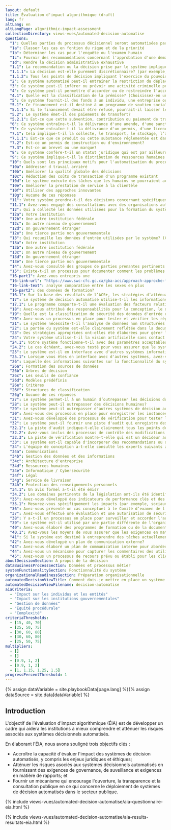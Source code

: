 ```yaml
---
layout: default
title: Évaluation d'impact algorithmique (draft)
lang: fr
altLang: en
altLangPage: algorithmic-impact-assessment
collectionDirectory: views-vues/automated-decision-automatise
questions:
  "1": Quelles parties du processus décisionnel seront automatisées par ce système? (Cochez toutes les cases qui s'appliquent)
  "1a": Classer les cas en fontion du rique et de la priorité
  "1b": Déterminer les cas pour l'enquête ou l'examen humain
  "1c": Fournir des recommandations concernant l'approbation d'une demande
  "1d": Rendre la décision administrative exhaustive
  "1.1": La recommandation ou la décision prise par le système implique-t-elle un pouvoir discrétionnaire?
  "1.1.1": La décision est-elle purement discrétionnaire? (par exemple, une révision pour motifs de compassion)
  "1.1.2": Tous les points de décision impliquant l'exercice du pouvoir discrétionnaire ou du jugement ont-ils été clairement identifiés?
  "2": Ce système automatisé peut-il entraîner la restriction du déplacement d'une personne vers, hors du Canada ou à l'intérieur du Canada?
  "3": Ce système peut-il inférer ou prévoir une activité criminelle potentielle?
  "4": Ce système peut-il permettre d'accorder ou de restreindre l'accès à un local ou à un réseau?
  "4.1": Quelle est la classification de la prémisse? (Choisissez-en un)
  "5": Ce système fournit-il des fonds à un individu, une entreprise ou une communauté?
  "5.1": Ce financement est-il destiné à un programme de soutien social ou économique?
  "5.1.1": Si le financement devait être refusé, pourrait-il laisser le client dans une situation économique précaire? (par exemple, pourrait rendre une personne sans abri ou une entreprise à fermer)
  "5.2": Le système émet-il des paiements de transfert?
  "5.2.1": Est-ce que cette subvention, contribution ou paiement de transfert dépasse 5 000 000 $?
  "6": Ce système entraîne-t-il la délivrance d'une amende, d'une sanction administrative pécuniaire ou d'un avis de recouvrement de créances?
  "7": Ce système entraîne-t-il la délivrance d'un permis, d'une licence, d'un brevet ou d'une marque?
  "7.1": Cela implique-t-il la collecte, le transport, le stockage, l’achat ou la vente d’un bien ou d’une substance réglementé?
  "7.1.1": Est-ce que ce produit ou cette substance réglementée est dangereux, comme une arme à feu, une toxine ou un produit dangereux?
  "7.2": Est-ce un permis de construction ou d'environnement?
  "7.3": Est-ce un brevet ou une marque?
  "8": Ce système confère-t-il un statut juridique qui est par ailleurs requis pour recevoir un avantage ou un service (par exemple, le statut d'Indien, le statut d'ancien combattant)?
  "9": Ce système implique-t-il la distribution de ressources humaines ou de matériel dans la gestion des urgences?
  "10": Quels sont les principaux motifs pour l'automatisation du processus décisionnel administratif? (Cochez toutes les cases)
  "10a": Addresser d travail arrièré
  "10b": Améliorer la qualité globale des décisions
  "10c": Réduction des coûts de transaction d'un programme existant
  "10d": Le système exécute des tâches que les humains ne pourraient accomplir dans un délai raisonnable
  "10e": Améliorer la prestation de service à la clientèle
  "10f": Utiliser des approches innovantes
  "10g": Aucune de ces réponses
  "11": Votre système prendra-t-il des décisions concernant spécifiquement les peuples ou territoires autochtones?
  "11.1": Avez-vous engagé des consultations avec des organisations autochtones pertinentes dans la conception du système?
  "12": Qui a collecté les données utilisées pour la formation du système? (Cochez toutes les cases qui s’appliquent)
  "12a": Votre institution
  "12b": Une autre institution fédérale
  "12c": Un autre niveau de gouvernement
  "12d": Un gouvernement étranger
  "12e": Une tierce partie non gouvernementale
  "13": Qui recueille les données d'entrée utilisées par le système? (Cochez toutes les cases qui s’appliquent)
  "13a": Votre institution
  "13b": Une autre institution fédérale
  "13c": Un autre niveau de gouvernement
  "13d": Un gouvernement étranger
  "13e": Une tierce partie non gouvernementale
  "14": Avez-vous consulté des groupes de parties prenantes pertinents représentant les personnes susceptibles d’être touchées par la décision?
  "15": Existe-t-il un processus pour documenter comment les problèmes de qualité des données ont été résolus lors du processus de conception?
  "16-part1": Avez-vous entrepris une
  "16-link-url": "https://www.swc-cfc.gc.ca/gba-acs/approach-approche-fr.html"
  "16-link-text": analyse comparative entre les sexes en plus
  "16-part2": des données de formation?
  "16.1": Sur la base des résultats de l’ACS+, les stratégies d’atténuation ont-elles été prises?
  "17": Le système de décision automatisé utilise-t-il les informations personnelles comme données d'entrée?
  "17.1": Le programme comporte-t-il une évaluation des facteurs relatifs à la vie privée?
  "18": Avez-vous attribué des responsabilités pour la conception, le développement, la maintenance et l'amélioration du système?
  "19": Quelle est la classification de sécurité des données d'entrée utilisées par le système? (Sélectionnez-en un)
  "20": Avez-vous un processus en place pour tester et vérifier les règles?
  "21": Le système nécessite-t-il l'analyse de données non structurées pour rendre une recommandation ou une décision?
  "22": La portée du système est-elle clairement reflétée dans la documentation du projet?
  "23": Des stratégies appropriées ont-elles été élaborées pour gérer le risque que des données obsolètes ou non fiables soient utilisées pour prendre une décision automatisée?
  "24": Votre système utilise-t-il la vision artificielle sans contact pour la reconnaissance biométrique (par exemple, visage, démarche, etc)?
  "24.1": Votre système fonctionne-t-il avec des paramètres acceptables pour toutes les couleurs de peau définies par l'échelle de type de peau Fitzpatrick ou une mesure similaire?
  "24.2": Le cas échéant, avez-vous testé pour vous assurer que le système fonctionne avec des paramètres acceptables pour les personnes ayant un handicap qui peuvent être indûment désavantagées par le composant de vision industrielle? (Par exemple, s'assurer qu'un outil d'analyse de la démarche ne désavantage pas indûment une personne qui utilise un fauteuil roulant)
  "25": Le système est-il en interface avec d'autres systèmes informatiques?
  "25.1": Lorsque vous êtes en interface avec d'autres systèmes, avez-vous clairement identifié les processus qui se produisent entre les systèmes?
  "26": Laquelle des informations suivantes sur la fonctionnalité du système prévoyez-vous de rendre accessible au public? (Cochez toutes les cases qui s’appliquent).
  "26a": Formation des sources de données
  "26b": Arbres de décision
  "26c": Les seuils de confiance
  "26d": Modèles prédéfinis
  "26e": Critères
  "26f": Structures de classification
  "26g": Aucune de ces réponses
  "27": Le système permet-il à un humain d’outrepasser les décisions du système?
  "28": Le système peut-il outrepasser des décisions humaines?
  "29": Le système peut-il outrepasser d'autres systèmes de décision automatisés?
  "30": Avez-vous des processus en place pour enregistrer les instances ou un outrepassage à eu lieu?
  "31": Avez-vous développé des processus de vérification pour tester les résultats non intentionnels?
  "32": Le système peut-il fournir une piste d'audit qui enregistre des recommandations ou des décisions?
  "32.1": La piste d'audit indique-t-elle clairement tous les points de décision pris par le système?
  "32.2": Avez-vous inclus des processus de contrôle des modifications dans la piste d'audit pour enregistrer les modifications apportées au fonctionnement ou aux performances du système?
  "32.3": La piste de vérification montre-t-elle qui est un décideur autorisé?
  "33": Le système est-il capable d'incorporer des recommandations ou des décisions dans une déclaration, des raisons ou d'autres avis écrits, le cas échéant?
  "34": L'équipe de conception a-t-elle consulté les experts suivants au sein de leur organisation
  "34a": Communications
  "34b": Gestion des données et des informations
  "34c": Architecture d'entreprise
  "34d": Ressources humaines
  "34e": Informatique / Cybersécurité
  "34f": Légal
  "34g": Service de livraison
  "34h": Protection des renseignements personnels
  "34.1": Un avis formel a-t-il été émis? 
  "34.2": Les domaines pertinents de la législation ont-ils été identifiés pendant la phase de cadrage?
  "35": Avez-vous développé des indicateurs de performance clés et des benchmarks pour mesurer et améliorer la performance du système?
  "35.1": Mesurez-vous spécifiquement les impacts (par exemple, sociaux, économiques, environnementaux) qui peuvent résulter du système?
  "36": Avez-vous présenté un cas conceptuel à le Comité d’examen de l’architecture intégrée du gouvernement du Canada?
  "37": Avez-vous effectué une évaluation et une autorisation de sécurité? 
  "38": Y a-t-il un processus en place pour surveiller et accorder l'autorisation d'accès?
  "39": Le système est-il utilisé par une partie différente de l'organisation que ceux qui l'ont développé?
  "40": Avez-vous élaboré des programmes de formation ou de la documentation pour vous assurer que le système est utilisé efficacement et correctement?
  "40.1": Avez-vous les moyens de vous assurer que les exigences en matière de formation sont respectées?
  "41": Si le système est destiné à entreprendre des tâches actuellement effectuées par du personnel humain, avez-vous engagé les ressources humaines de votre département?
  "42": Avez-vous développé un plan de communication externe?
  "43": Avez-vous élaboré un plan de communication interne pour aborder les changements potentiels aux pratiques de travail des agents?
  "44": Avez-vous un mécanisme pour capturer les commentaires des utilisateurs du système?
  "45": Avez-vous un processus de recours prévu ou établi pour les clients qui souhaitent contester la décision?
aboutDecisionSection: A propos de la décision
dataBusinessProcessSection: Données et processus métier
systemFunctionalitySection: Fonctionnalité du système
organizationalReadinessSection: Préparation organisationnelle
automatedDecisionViewTitle: Comment dois-je mettre en place un système de décision automatisé? (ébauche)
automatedDecisionViewFilename: decision-automatise
aiaCriteria: 
  - "Impact sur les individus et les entités"
  - "Impact sur les institutions gouvernementales"
  - "Gestion de données"
  - "Équité procédurale"
  - "Complexité"
criteriaThresholds:
  - [15, 40, 70]
  - [25, 50, 75]
  - [30, 60, 80]
  - [30, 60, 80]
  - [25, 50, 75]
multipliers:
  - []
  - []
  - [0.9, 1, 2]
  - [0.9, 1, 2]
  - [1, 1.15, 1.25, 1.5]
progressPercentThreshold: 1
---
```

{% assign dataVariable = site.playbookData[page.lang] %}{%
assign dataSource = site.data[dataVariable] %}
<section>

<div class="wb-inview" data-inview="progress-overlay">

## Introduction

</div>

L'objectif de l'évaluation d'impact algorithmique (ÉIA) est de développer un cadre qui aidera les institutions à mieux comprendre et atténuer les risques associés aux systèmes décisionnels automatisés.

En élaborant l'ÉIA, nous avons souligné trois objectifs clés&#160;:

- Accroître la capacité d'évaluer l'impact des systèmes de décision automatisés, y compris les enjeux juridiques et éthiques;
- Atténuer les risques asociés aux systèmes décisionnels automatisés en fournissant des exigences de governance, de suveillance et exigences en matière de rapports; et
- Fournir un mécanisme qui encourage l'ouverture, la transparence et la consultation publique en ce qui concerne le déploiement de systèmes de décision automatisés dans le secteur publique.

</section>

{% include views-vues/automated-decision-automatise/aia-questionnaire-eia.html %}

{% include views-vues/automated-decision-automatise/aia-results-resultats-eia.html %}
